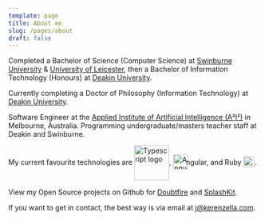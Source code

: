 ```yaml
---
template: page
title: About me
slug: /pages/about
draft: false
---
```

Completed a Bachelor of Science (Computer Science) at [Swinburne University](https://www.swinburne.edu.au/) & [University of Leicester](https://le.ac.uk/), then a Bachelor of Information Technology (Honours) at
[Deakin University](https://www.deakin.edu.au/).

Currently completing a Doctor of Philosophy (Information Technology) at
[Deakin University](https://www.deakin.edu.au/).

Software Engineer at the [Applied Institute of Artificial Intelligence (A²I²)](https://a2i2.deakin.edu.au/) in Melbourne, Australia. Programming undergraduate/masters teacher staff at Deakin and Swinburne.

My current favourite technologies are <img style='vertical-align:middle; display:inline; margin-bottom: 1px' src="/media/typescript.svg" alt="Typescript logo" width="70"/>, <img style='vertical-align:middle; display:inline; margin-right: -4px; margin-bottom: 5px' src="/media/angular.svg" alt="Angular logo" width="30"/>ngular, and Ruby <img style='vertical-align:middle; margin-bottom: 5px; display:inline;' src="/media/ruby.svg" alt="Ruby logo" width="22"/>.

View my Open Source projects on Github for [Doubtfire](https://github.com/doubtfire-lms/) and [SplashKit](https://github.com/splashkit/).

If you want to get in contact, the best way is via email at [j@kerenzella.com](mailto:j@kerenzella.com).
